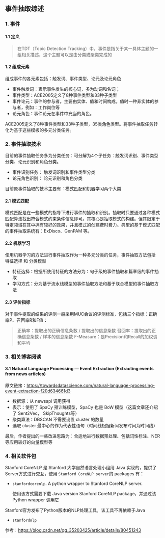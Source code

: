 
## 事件抽取综述

### 1. 事件

#### 1.1 定义

> 在TDT（Topic Detection Tracking）中，事件是指关于某一具体主题的一组相关描述，这个主题可以是由分类或聚类完成的

#### 1.2 组成元素

组成事件的各元素包括：触发词、事件类型、论元及论元角色

- 事件触发词：表示事件发生的核心词，多为动词和名词；
- 事件类型：ACE2005定义了8种事件类型和33种子类型
- 事件论元：事件的参与者，主要由实体、值和时间构成。值时一种非实体的参与者，例如：工作岗位等
- 论元角色：事件论元在事件中充当的角色。

ACE2005定义了8种事件类型和33种子类型，35类角色类型。将事件抽取任务转化为基于这些模板的多元分类任务。

### 2. 事件抽取技术

目前的事件抽取任务多为分类任务：可分解为4个子任务：触发词识别、事件类型分类、论元识别和角色分类。

- 事件识别任务： 触发词识别和事件类型分类
- 论元角色识别： 论元识别和角色分类

目前原事件抽取的技术主要有：模式匹配和机器学习两个大类

#### 2.1 模式匹配

模式匹配是在一些模式的指导下进行事件的抽取和识别。抽取时只要通过各种模式匹配算法找出符合模式约束条件信息即可。其核心是抽取模式的构建。但其限定于特定领域在其中拥有较好的效果，并且模式的创建费时费力。典型的基于模式匹配的事件抽取系统有：ExDisco、GenPAM 等。

#### 2.2 机器学习

使用机器学习的方法进行事件抽取作为一种多元分类的任务，事件抽取方法包括 特征选择 和 分类模型

- 特征选择：根据所使用特征的方法分为：句子级的事件抽取和篇章级的事件抽取
- 学习方式：分为基于流水线模型的事件抽取方法和基于联合模型的事件抽取方法

#### 2.3 评价指标

对于事件提取的结果的评测一般采用MUC会议的评测标准，包括三个指标：正确率P、召回率R和F值：

> 正确率：提取出的正确信息条数 / 提取出的信息条数
> 召回率：提取出的正确信息条数 / 样本的信息条数
> F-Measure：是Precision和Recall的加权调和平均

### 3. 相关博客阅读

#### 3.1 Natural Language Processing — Event Extraction (Extracting events from news articles)

原文链接：https://towardsdatascience.com/natural-language-processing-event-extraction-f20d634661d3

- 数据源：从 newsapi 调用获得
- 表示：使用了 SpaCy 预训练模型，SpaCy 也是 BoW 模型（这篇文章还介绍了 Sent2Vec， SkipThoughts等）
- 聚类算法：DBSCAN 不需要设置 cluster 的数量
- 选取 cluster 最中心的作为代表性语句（时间线根据新闻发布时间为时间线）

最后，作者提出的一些改进思路为：合适地进行数据预处理、包括词性标注、NER等应用较好的向量模型等

### 4. 相关软件包

Stanford CoreNLP 是 Stanford 大学自然语言处理小组用 Java 实现的，提供了 Server方式进行交互，使用 `Stanford CoreNLP server`的 packages 有：

- `stanfordcorenlp`. A python wrapper to Stanford CoreNLP server.

    使用该方式需要下载 Java version Stanford CoreNLP package，并通过该 Python wrapper 调用它

Stanford官方发布了Python版本的NLP处理工具，该工具不再依赖于Java

- `stanfordnlp` 

参考：https://blog.csdn.net/qq_35203425/article/details/80451243